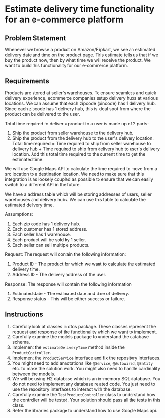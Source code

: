 # Estimate delivery time functionality for an e-commerce platform

## Problem Statement
Whenever we browse a product on Amazon/Flipkart, we see an estimated delivery date and time on the product page. This estimate tells us that if we buy the product now, then by what time we will receive the product.
We want to build this functionality for our e-commerce platform.

## Requirements
Products are stored at seller's warehouses.
To ensure seamless and quick delivery experience, ecommerce companies setup delivery hubs at various locations. We can assume that each zipcode (pincode) has 1 delivery hub.
Since each zipcode has 1 delivery hub, this is ideal spot from where the product can be delivered to the user.

Total time required to deliver a product to a user is made up of 2 parts:
1. Ship the product from seller warehouse to the delivery hub.
2. Ship the product from the delivery hub to the user's delivery location.
   Total time required = Time required to ship from seller warehouse to delivery hub + Time required to ship from delivery hub to user's delivery location.
   Add this total time required to the current time to get the estimated time.

We will use Google Maps API to calculate the time required to move from a src location to a destination location.
We need to make sure that this integration is as loosely coupled as possible to ensure that we can easily switch to a different API in the future.

We have a address table which will be storing addresses of users, seller warehouses and delivery hubs.
We can use this table to calculate the estimated delivery time.

Assumptions:
1. Each zip code has 1 delivery hub.
2. Each customer has 1 stored address.
3. Each seller has 1 warehouse.
4. Each product will be sold by 1 seller.
5. Each seller can sell multiple products.

Request:
The request will contain the following information:
1. Product ID - The product for which we want to calculate the estimated delivery time.
2. Address ID - The delivery address of the user.

Response:
The response will contain the following information:
1. Estimated date - The estimated date and time of delivery.
2. Response status - This will be either success or failure.

## Instructions
1. Carefully look at classes in dtos package. These classes represent the request and response of the functionality which we want to implement.
2. Carefully examine the models package to understand the database schema.
3. Implement the `estimateDeliveryTime` method inside the `ProductController`.
4. Implement the `ProductService` interface and fix the repository interfaces.
5. You might need to add annotations like `@Service`, `@Autowired`, `@Entity` etc. to make the solution work. You might also need to handle cardinality between the models.
6. We will be using H2 database which is an in-memory SQL database. You do not need to implement any database related code. You just need to use the repository interfaces to interact with the database.
7. Carefully examine the `TestProductController` class to understand how the controller will be tested. Your solution should pass all the tests in this class.
8. Refer the libraries package to understand how to use Google Maps api.